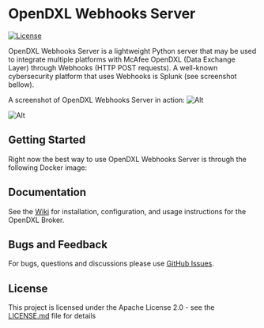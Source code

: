 # OpenDXL Webhooks Server

[![License](https://img.shields.io/badge/License-Apache%202.0-blue.svg)](https://opensource.org/licenses/Apache-2.0)

OpenDXL Webhooks Server is a lightweight Python server that may be used to integrate multiple platforms with McAfee OpenDXL (Data Exchange Layer) through Webhooks (HTTP POST requests). A well-known cybersecurity platform that uses Webhooks is Splunk (see screenshot bellow).

A screenshot of OpenDXL Webhooks Server in action:
![Alt](https://user-images.githubusercontent.com/2834720/39141369-059631ea-46fe-11e8-9446-fe3e8b30df72.png "OWS")

![Alt](https://user-images.githubusercontent.com/2834720/39140614-7e89e964-46fb-11e8-8edb-fca21c907469.png "Splunk Webhooks sample")

## Getting Started

Right now the best way to use OpenDXL Webhooks Server is through the following Docker image: 

## Documentation

See the [Wiki](https://github.com/opendxl/opendxl-broker/wiki) for installation, configuration, and usage instructions for the OpenDXL Broker.

## Bugs and Feedback

For bugs, questions and discussions please use [GitHub Issues](https://github.com/marcelosz/opendxl-webhooks/issues).

## License

This project is licensed under the Apache License 2.0 - see the [LICENSE.md](LICENSE.md) file for details
